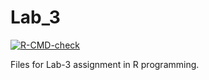 # Lab_3
<!-- badges: start -->
[![R-CMD-check](https://github.com/Siddhesh19991/Lab_3/actions/workflows/R-CMD-check.yaml/badge.svg)](https://github.com/Siddhesh19991/Lab_3/actions/workflows/R-CMD-check.yaml)
<!-- badges: end -->
Files for Lab-3 assignment in R programming. 
